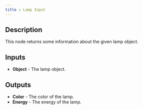 ```yaml
---
title : Lamp Input
---
```


## Description

This node returns some information about the given lamp object.

## Inputs

- **Object** - The lamp object.

## Outputs

- **Color** - The color of the lamp.
- **Energy** - The energy of the lamp.

